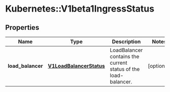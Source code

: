 # Kubernetes::V1beta1IngressStatus

## Properties
Name | Type | Description | Notes
------------ | ------------- | ------------- | -------------
**load_balancer** | [**V1LoadBalancerStatus**](V1LoadBalancerStatus.md) | LoadBalancer contains the current status of the load-balancer. | [optional] 


